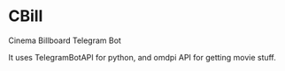 # CBill
Cinema Billboard Telegram Bot

It uses TelegramBotAPI for python, and omdpi API for getting movie stuff.
